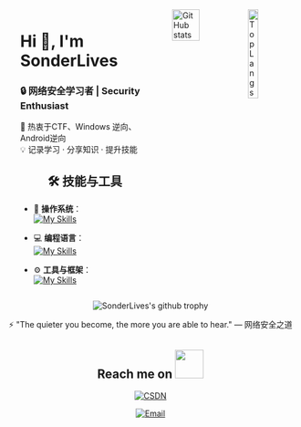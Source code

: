<div style="display: flex; justify-content: center; align-items: flex-start; gap: 40px;">

  <!-- 个人介绍 -->
  <div style="flex: 1; max-width: 45%;">
    <h1>Hi 👋, I'm SonderLives</h1>
    <h3>🔒 网络安全学习者 | Security Enthusiast</h3>
    <p>🚀 热衷于CTF、Windows 逆向、Android逆向<br>
    💡 记录学习 · 分享知识 · 提升技能</p>

<h2 align="center">🛠 技能与工具</h2>

- 🚀 **操作系统**：<br>
[![My Skills](https://skillicons.dev/icons?i=windows,linux)](https://skillicons.dev)

- 💻 **编程语言**：<br>
[![My Skills](https://skillicons.dev/icons?i=c,cpp,golang,python,rust)](https://skillicons.dev)

- ⚙️ **工具与框架**：<br>
[![My Skills](https://skillicons.dev/icons?i=cmake,visualstudio,redis,mysql,qt,vscode,docker)](https://skillicons.dev)
  </div>




<div style="display: flex; justify-content: space-between; align-items: flex-start;">
  <img src="https://github-readme-stats.vercel.app/api?username=SonderLives&show_icons=true&theme=tokyonight&line_height=27" alt="GitHub stats" width="50%" style="vertical-align: top;">
  <img src="https://github-readme-stats.vercel.app/api/top-langs/?username=SonderLives&theme=radical" alt="Top Langs" width="30%" style="vertical-align: top;">
</div>



</div>



<p align="center">
  <img src="https://github-profile-trophy.vercel.app/?username=SonderLives&row=1" alt="SonderLives's github trophy">
</p>


<p align="center">⚡ "The quieter you become, the more you are able to hear." — 网络安全之道</p>


<h2 align="center">Reach me on <img src="https://media.giphy.com/media/mGcNjsfWAjY5AEZNw6/giphy.gif" width="50"></h2>
<p align="center">
    <a href="https://blog.csdn.net/qq_65207641?spm=1001.2014.3001.5343" target="_blank">
        <img src="https://img.shields.io/badge/csdn-CSDN-critical" alt="CSDN">
    </a>
</p>

<p align="center">
    <a href="mailto:qilinga@proton.me">
        <img src="https://img.shields.io/badge/Email-qilinga@proton.me-blue?style=flat&logo=gmail&logoColor=white" alt="Email">
    </a>
</p>
